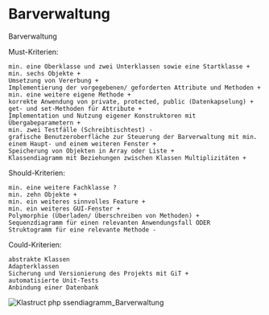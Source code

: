 # Barverwaltung
Barverwaltung

Must-Kriterien:

    min. eine Oberklasse und zwei Unterklassen sowie eine Startklasse +
    min. sechs Objekte +
    Umsetzung von Vererbung +
    Implementierung der vorgegebenen/ geforderten Attribute und Methoden +
    min. eine weitere eigene Methode +
    korrekte Anwendung von private, protected, public (Datenkapselung) +
    get- und set-Methoden für Attribute +
    Implementation und Nutzung eigener Konstruktoren mit Übergabeparametern +
    min. zwei Testfälle (Schreibtischtest) -
    grafische Benutzeroberfläche zur Steuerung der Barverwaltung mit min. einem Haupt- und einem weiteren Fenster +
    Speicherung von Objekten in Array oder Liste +
    Klassendiagramm mit Beziehungen zwischen Klassen Multiplizitäten +

Should-Kriterien:

    min. eine weitere Fachklasse ?
    min. zehn Objekte +
    min. ein weiteres sinnvolles Feature + 
    min. ein weiteres GUI-Fenster +
    Polymorphie (Überladen/ Überschreiben von Methoden) +
    Sequenzdiagramm für einen relevanten Anwendungsfall ODER
    Struktogramm für eine relevante Methode -

Could-Kriterien:

    abstrakte Klassen
    Adapterklassen
    Sicherung und Versionierung des Projekts mit GiT +
    automatisierte Unit-Tests
    Anbindung einer Datenbank

![Kla![struct php](https://user-images.githubusercontent.com/93650507/163040020-78906225-7041-4f89-9b36-972f14408ce8.png)
ssendiagramm_Barverwaltung](https://user-images.githubusercontent.com/93650507/163031210-0c23e59e-0c6b-4597-8aaa-5d573d1ea44e.jpg)
